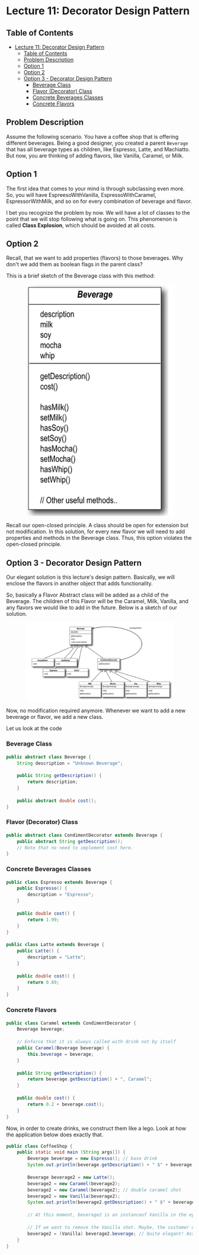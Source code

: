 # Lecture 11: Decorator Design Pattern

## Table of Contents

- [Lecture 11: Decorator Design Pattern](#lecture-11-decorator-design-pattern)
  - [Table of Contents](#table-of-contents)
  - [Problem Description](#problem-description)
  - [Option 1](#option-1)
  - [Option 2](#option-2)
  - [Option 3 - Decorator Design Pattern](#option-3---decorator-design-pattern)
    - [Beverage Class](#beverage-class)
    - [Flavor (Decorator) Class](#flavor-decorator-class)
    - [Concrete Beverages Classes](#concrete-beverages-classes)
    - [Concrete Flavors](#concrete-flavors)

## Problem Description

Assume the following scenario. You have a coffee shop that is offering different beverages.
Being a good designer, you created a parent `Beverage` that has all beverage types as children, like Espresso, Latte, and Machiatto.
But now, you are thinking of adding flavors, like Vanilla, Caramel, or Milk.

## Option 1

The first idea that comes to your mind is through subclassing even more.
So, you will have EspreesoWithVanilla, EspressoWithCaramel, EspressorWithMilk, and so on for every combination of beverage and flavor.

I bet you recognize the problem by now. We will have a lot of classes to the point that we will stop following what is going on. This phenomenon is called **Class Explosion**, which should be avoided at all costs.

## Option 2

Recall, that we want to add properties (flavors) to those beverages. Why don't we add them as boolean flags in the parent class?

This is a brief sketch of the Beverage class with this method:

<img src="images/1741472313918.png" alt="Option 2 Sketch"  style="display: block; margin: 0 auto; width: 400px;"/>

Recall our open-closed principle. A class should be open for extension but not modification.
In this solution, for every new flavor we will need to add properties and methods in the Beverage class. Thus, this option violates the open-closed principle.

## Option 3 - Decorator Design Pattern

Our elegant solution is this lecture's design pattern. Basically, we will enclose the flavors in another object that adds functionality.

So, basically a Flavor Abstract class will be added as a child of the Beverage. The children of this Flavor will be the Caramel, Milk, Vanilla, and any flavors we would like to add in the future. Below is a sketch of our solution.

<img src="images/1741475893144.png" alt="Option 2 Sketch"  style="display: block; margin: 0 auto; width: 400px;"/>

Now, no modification required anymore. Whenever we want to add a new beverage or flavor, we add a new class.

Let us look at the code

### Beverage Class

```java
public abstract class Beverage {
    String description = "Unknown Beverage";

    public String getDescription() {
        return description;
    }

    public abstract double cost();
}
```

### Flavor (Decorator) Class

```java
public abstract class CondimentDecorator extends Beverage {
    public abstract String getDescription();
    // Note that no need to implement cost here.
}
```

### Concrete Beverages Classes

```java
public class Espresso extends Beverage {
    public Espresso() {
        description = "Espresso";
    }

    public double cost() {
        return 1.99;
    }
}

public class Latte extends Beverage {
    public Latte() {
        description = "Latte";
    }

    public double cost() {
        return 0.89;
    }
}
```

### Concrete Flavors

```java
public class Caramel extends CondimentDecorator {
    Beverage beverage;

    // Enforce that it is always called with drink not by itself
    public Caramel(Beverage beverage) {
        this.beverage = beverage;
    }

    public String getDescription() {
        return beverage.getDescription() + ", Caramel";
    }

    public double cost() {
        return 0.2 + beverage.cost();
    }
}
```

Now, in order to create drinks, we construct them like a lego. Look at how the application below does exactly that.

```java
public class CoffeeShop {
    public static void main (String args[]) {
        Beverage beverage = new Espresso(); // base drink
        System.out.println(beverage.getDescription() + " $" + beverage.cost());

        Beverage beverage2 = new Latte();
        beverage2 = new Caramel(beverage2);
        beverage2 = new Caramel(beverage2); // double caramel shot
        beverage2 = new Vanilla(beverage2);
        System.out.println(beverage2.getDescription() + " $" + beverage2.cost());

        // At this moment, beverage2 is an instanceof Vanilla in the eyes of the virtual machine

        // If we want to remove the Vanilla shot. Maybe, the customer did not want it anymore.
        beverage2 = (Vanilla) beverage2.beverage; // Quite elegant! Assuming Vanilla class has a beverage private variable.
    }
}
```